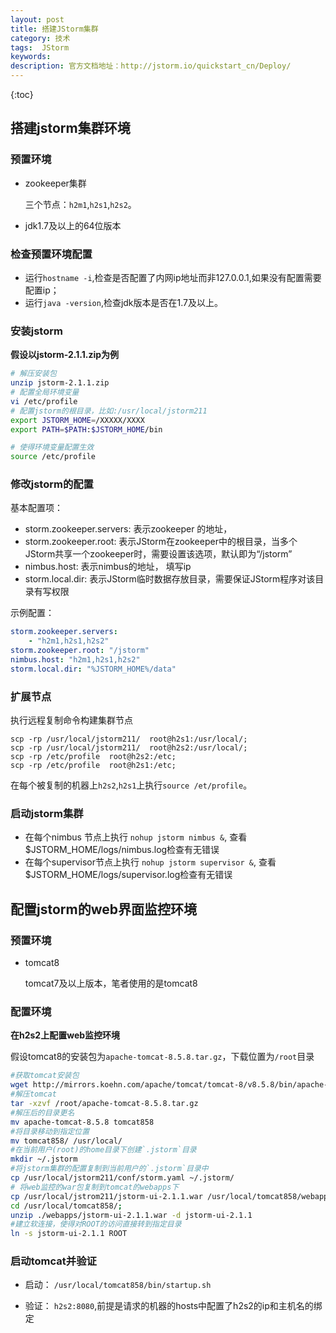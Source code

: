 ```yaml
---
layout: post
title: 搭建JStorm集群
category: 技术
tags:  JStorm
keywords: 
description: 官方文档地址：http://jstorm.io/quickstart_cn/Deploy/
---
```


{:toc}

## 搭建jstorm集群环境

###  预置环境

- zookeeper集群
	
	三个节点：`h2m1`,`h2s1`,`h2s2`。

- jdk1.7及以上的64位版本

### 检查预置环境配置

- 运行`hostname -i`,检查是否配置了内网ip地址而非127.0.0.1,如果没有配置需要配置ip；
- 运行`java -version`,检查jdk版本是否在1.7及以上。

### 安装jstorm

**假设以jstorm-2.1.1.zip为例**

```bash
# 解压安装包
unzip jstorm-2.1.1.zip
# 配置全局环境变量 
vi /etc/profile
# 配置jstorm的根目录，比如:/usr/local/jstorm211
export JSTORM_HOME=/XXXXX/XXXX
export PATH=$PATH:$JSTORM_HOME/bin

# 使得环境变量配置生效
source /etc/profile
```

### 修改jstorm的配置

基本配置项：

- storm.zookeeper.servers: 表示zookeeper 的地址，
- storm.zookeeper.root: 表示JStorm在zookeeper中的根目录，当多个JStorm共享一个zookeeper时，需要设置该选项，默认即为“/jstorm”
- nimbus.host: 表示nimbus的地址， 填写ip
- storm.local.dir: 表示JStorm临时数据存放目录，需要保证JStorm程序对该目录有写权限


示例配置：

```yaml
storm.zookeeper.servers:
    - "h2m1,h2s1,h2s2"
storm.zookeeper.root: "/jstorm"
nimbus.host: "h2m1,h2s1,h2s2"
storm.local.dir: "%JSTORM_HOME%/data"
```

### 扩展节点

执行远程复制命令构建集群节点

```
scp -rp /usr/local/jstorm211/  root@h2s1:/usr/local/;
scp -rp /usr/local/jstorm211/  root@h2s2:/usr/local/;
scp -rp /etc/profile  root@h2s2:/etc;
scp -rp /etc/profile  root@h2s1:/etc;
```

在每个被复制的机器上`h2s2`,`h2s1`上执行`source /et/profile`。

### 启动jstorm集群

- 在每个nimbus 节点上执行 `nohup jstorm nimbus &`, 查看$JSTORM_HOME/logs/nimbus.log检查有无错误
- 在每个supervisor节点上执行 `nohup jstorm supervisor &`, 查看$JSTORM_HOME/logs/supervisor.log检查有无错误

## 配置jstorm的web界面监控环境

### 预置环境

- tomcat8
	
	tomcat7及以上版本，笔者使用的是tomcat8

### 配置环境

**在h2s2上配置web监控环境**

假设tomcat8的安装包为`apache-tomcat-8.5.8.tar.gz`，下载位置为`/root`目录

```bash
#获取tomcat安装包
wget http://mirrors.koehn.com/apache/tomcat/tomcat-8/v8.5.8/bin/apache-tomcat-8.5.8.tar.gz
#解压tomcat
tar -xzvf /root/apache-tomcat-8.5.8.tar.gz
#解压后的目录更名
mv apache-tomcat-8.5.8 tomcat858
#将目录移动到指定位置
mv tomcat858/ /usr/local/
#在当前用户(root)的home目录下创建`.jstorm`目录
mkdir ~/.jstorm
#将jstorm集群的配置复制到当前用户的`.jstorm`目录中
cp /usr/local/jstorm211/conf/storm.yaml ~/.jstorm/
# 将web监控的war包复制到tomcat的webapps下
cp /usr/local/jstrom211/jstorm-ui-2.1.1.war /usr/local/tomcat858/webapps/
cd /usr/local/tomcat858/;
unzip ./webapps/jstorm-ui-2.1.1.war -d jstorm-ui-2.1.1
#建立软连接，使得对ROOT的访问直接转到指定目录
ln -s jstorm-ui-2.1.1 ROOT
```

### 启动tomcat并验证

- 启动：
	`/usr/local/tomcat858/bin/startup.sh`

- 验证：
	`h2s2:8080`,前提是请求的机器的hosts中配置了h2s2的ip和主机名的绑定
